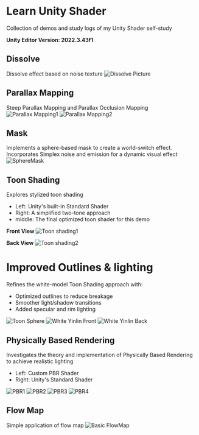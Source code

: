 # Learn Unity Shader
Collection of demos and study logs of my Unity Shader self-study  

**Unity Editor Version: 2022.3.43f1**  

## Dissolve
Dissolve effect based on noise texture
![Dissolve Picture](/Assets/Img/SimpleDissolve.png)

## Parallax Mapping
Steep Parallax Mapping and Parallax Occlusion Mapping
![Parallax Mapping1](/Assets/Img/parallaxMap1.png)
![Parallax Mapping2](/Assets/Img/parallaxMap2.png)

## Mask
Implements a sphere-based mask to create a world-switch effect. Incorporates Simplex noise and emission for a dynamic visual effect
![SphereMask](/Assets/Img/Mask.gif)

## Toon Shading
Explores stylized toon shading
- Left: Unity's built-in Standard Shader
- Right: A simplified two-tone approach
- middle: The final optimized toon shader for this demo

**Front View**
![Toon shading1](/Assets/Img/toon2.png)

**Back View**
![Toon shading2](/Assets/Img/toon1.png)

# Improved Outlines & lighting
Refines the white-model Toon Shading approach with:
- Optimized outlines to reduce breakage
- Smoother light/shadow transitions
- Added specular and rim lighting

![Toon Sphere](/Assets/Img/BetterToonSphere.png)
![White Yinlin Front](/Assets/Img/whiteYinlin.png)
![White Yinlin Back](/Assets/Img/whiteYinlinBack.png)

## Physically Based Rendering
Investigates the theory and implementation of Physically Based Rendering to achieve realistic lighting

- Left: Custom PBR Shader
- Right: Unity's Standard Shader

![PBR1](/Assets/Img/pbr1.png)
![PBR2](/Assets/Img/pbr2.png)
![PBR3](/Assets/Img/pbr4.png)
![PBR4](/Assets/Img/pbr3.png)

## Flow Map
Simple application of flow map
![Basic FlowMap](/Assets/Img/flowmap.gif)
